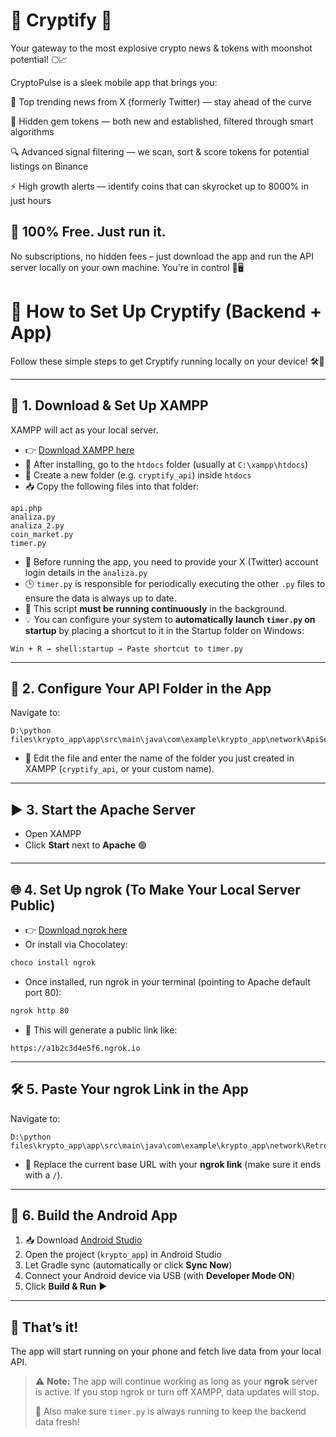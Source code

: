 # 🚀 Cryptify 📱

Your gateway to the most explosive crypto news & tokens with moonshot potential! 🌕📈

CryptoPulse is a sleek mobile app that brings you:

📰 Top trending news from X (formerly Twitter) — stay ahead of the curve

💎 Hidden gem tokens — both new and established, filtered through smart algorithms

🔍 Advanced signal filtering — we scan, sort & score tokens for potential listings on Binance

⚡️ High growth alerts — identify coins that can skyrocket up to 8000% in just hours

## 💸 100% Free. Just run it.
No subscriptions, no hidden fees – just download the app and run the API server locally on your own machine. You're in control 🧠🖥️


# 🚀 How to Set Up Cryptify (Backend + App)

Follow these simple steps to get Cryptify running locally on your device! 🛠️📱

---

## 🔧 1. Download & Set Up XAMPP
XAMPP will act as your local server.

- 👉 [Download XAMPP here](https://www.apachefriends.org/index.html)
- 📁 After installing, go to the `htdocs` folder (usually at `C:\xampp\htdocs`)
- 📂 Create a new folder (e.g. `cryptify_api`) inside `htdocs`
- 📥 Copy the following files into that folder:

```
api.php
analiza.py
analiza_2.py
coin_market.py
timer.py
```

- 📝 Before running the app, you need to provide your X (Twitter) account login details in the `analiza.py`
- 🕒 `timer.py` is responsible for periodically executing the other `.py` files to ensure the data is always up to date.
- 🚨 This script **must be running continuously** in the background.
- 💡 You can configure your system to **automatically launch `timer.py` on startup** by placing a shortcut to it in the Startup folder on Windows:

```
Win + R → shell:startup → Paste shortcut to timer.py
```

---

## 🧠 2. Configure Your API Folder in the App

Navigate to:
```
D:\python files\krypto_app\app\src\main\java\com\example\krypto_app\network\ApiService.kt
```

- 📝 Edit the file and enter the name of the folder you just created in XAMPP (`cryptify_api`, or your custom name).

---

## ▶️ 3. Start the Apache Server

- Open XAMPP
- Click **Start** next to **Apache** 🟢

---

## 🌐 4. Set Up ngrok (To Make Your Local Server Public)

- 👉 [Download ngrok here](https://ngrok.com/download)
- Or install via Chocolatey:

```bash
choco install ngrok
```

- Once installed, run ngrok in your terminal (pointing to Apache default port 80):

```bash
ngrok http 80
```

- 📎 This will generate a public link like:

```
https://a1b2c3d4e5f6.ngrok.io
```

---

## 🛠️ 5. Paste Your ngrok Link in the App

Navigate to:
```
D:\python files\krypto_app\app\src\main\java\com\example\krypto_app\network\RetrofitClient.kt
```

- 🔗 Replace the current base URL with your **ngrok link** (make sure it ends with a `/`).

---

## 🤖 6. Build the Android App

1. 📥 Download [Android Studio](https://developer.android.com/studio)
2. Open the project (`krypto_app`) in Android Studio
3. Let Gradle sync (automatically or click **Sync Now**)
4. Connect your Android device via USB (with **Developer Mode ON**)
5. Click **Build & Run** ▶️

---

## 🎉 That’s it!
The app will start running on your phone and fetch live data from your local API.

> ⚠️ **Note:** The app will continue working as long as your **ngrok** server is active. If you stop ngrok or turn off XAMPP, data updates will stop.
> 
> 🔁 Also make sure `timer.py` is always running to keep the backend data fresh!



